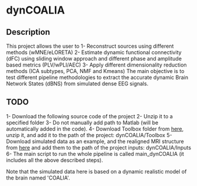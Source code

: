 # dynCOALIA

## Description
This project allows the user to 
1- Reconstruct sources using different methods (wMNE/eLORETA)
2- Estimate dynamic functional connectivity (dFC) using sliding window approach and different phase and amplitude based metrics (PLV/wPLI/AEC)
3- Apply different dimensionality reduction methods (ICA subtypes, PCA, NMF and Kmeans)
The main objective is to test different pipeline methodologies to extract the accurate dynamic Brain Network States (dBNS) from simulated dense EEG signals.

## TODO
1- Download the following source code of the project 
2- Unzip it to a specified folder
3- Do not manually add path to Matlab (will be automatically added in the code).
4- Download Toolbox folder from [here](https://github.com/judytabbal/dynCOALIA/releases/latest), unzip it, and add it to the path of the project: dynCOALIA/Toolbox
5- Download simulated data as an example, and the realigned MRI structure from [here](https://github.com/judytabbal/dynCOALIA/releases/latest) and add them to the path of the project inputs: dynCOALIA/Inputs
6- The main script to run the whole pipeline is called main_dynCOALIA (it includes all the above described steps).

Note that the simulated data here is based on a dynamic realistic model of the brain named 'COALIA'.


